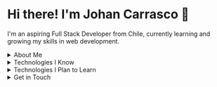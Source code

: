 # Hi there! I'm Johan Carrasco 👋

I'm an aspiring Full Stack Developer from Chile, currently learning and growing my skills in web development.

<details>
  <summary>About Me</summary>
  
  I'm passionate about creating dynamic and interactive web applications. I’m currently learning Full Stack development independently and have experience with a variety of technologies.
  
  - **Name**: Johan Carrasco
  - **Nickname**: johan2160
  - **Location**: Rancagua, Chile
</details>

<details>
  <summary>Technologies I Know</summary>

  - **Programming Languages**: Python, JavaScript
  - **Frontend**: HTML, CSS, React, Tailwind, Bootstrap, Sass
  - **Databases**: MySQL, MongoDB
  - **Version Control**: Git, GitHub
  - **Server Knowledge**: Basic knowledge of Windows Server and Linux
</details>

<details>
  <summary>Technologies I Plan to Learn</summary>

  - Sass
  - Node.js
  - Express.js
  - Django
  - Next.js
</details>

<details>
  <summary>Get in Touch</summary>

  - **LinkedIn**: [Johan Carrasco](https://www.linkedin.com/in/johan-carrasco-493a85319/)
  - **Email**: [johan.p.2160@gmail.com](mailto:johan.p.2160@gmail.com)
  - **Portfolio**: [johan2160.github.io/Portfolio](https://johan2160.github.io/Portfolio/)
</details>
